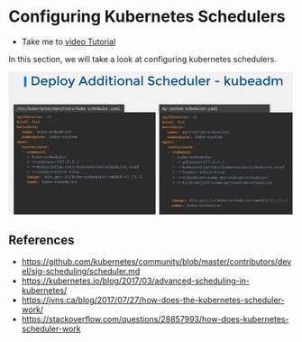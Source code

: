 # Configuring Kubernetes Schedulers
  - Take me to [video Tutorial](https://kodekloud.com/courses/certified-kubernetes-administrator-with-practice-tests/lectures/9815301)
  
In this section, we will take a look at configuring kubernetes schedulers.

![ks](../../images/ks.PNG)

## References
- https://github.com/kubernetes/community/blob/master/contributors/devel/sig-scheduling/scheduler.md
- https://kubernetes.io/blog/2017/03/advanced-scheduling-in-kubernetes/
- https://jvns.ca/blog/2017/07/27/how-does-the-kubernetes-scheduler-work/
- https://stackoverflow.com/questions/28857993/how-does-kubernetes-scheduler-work

